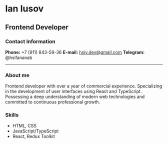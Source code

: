 # Ian Iusov

## Frontend Developer

### Contact Information

**Phone:** +7 (911) 843-59-36
**E-mail:** hsiv.dev@gmail.com
**Telegram:** @hsifananab

---

### About me

Frontend developer with over a year of commercial experience. Specializing in the development of user interfaces using React and TypeScript. Possessing a deep understanding of modern web technologies and committed to continuous professional growth.

### Skills

- HTML, CSS
- JavaScript/TypeScript
- React, Redux Toolkit
